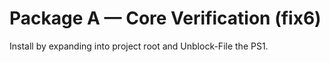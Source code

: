 # Package A — Core Verification (fix6)
Install by expanding into project root and Unblock-File the PS1.